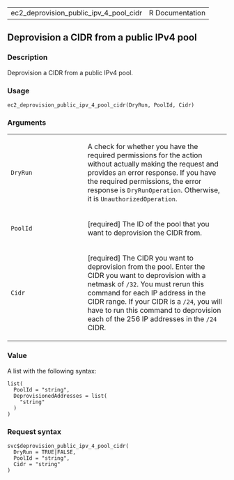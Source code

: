 <table style="width: 100%;">
<tbody>
<tr class="odd">
<td>ec2_deprovision_public_ipv_4_pool_cidr</td>
<td style="text-align: right;">R Documentation</td>
</tr>
</tbody>
</table>

## Deprovision a CIDR from a public IPv4 pool

### Description

Deprovision a CIDR from a public IPv4 pool.

### Usage

    ec2_deprovision_public_ipv_4_pool_cidr(DryRun, PoolId, Cidr)

### Arguments

<table>
<colgroup>
<col style="width: 35%" />
<col style="width: 65%" />
</colgroup>
<tbody>
<tr class="odd">
<td><code
id="ec2_deprovision_public_ipv_4_pool_cidr_:_DryRun">DryRun</code></td>
<td><p>A check for whether you have the required permissions for the
action without actually making the request and provides an error
response. If you have the required permissions, the error response is
<code>DryRunOperation</code>. Otherwise, it is
<code>UnauthorizedOperation</code>.</p></td>
</tr>
<tr class="even">
<td><code
id="ec2_deprovision_public_ipv_4_pool_cidr_:_PoolId">PoolId</code></td>
<td><p>[required] The ID of the pool that you want to deprovision the
CIDR from.</p></td>
</tr>
<tr class="odd">
<td><code
id="ec2_deprovision_public_ipv_4_pool_cidr_:_Cidr">Cidr</code></td>
<td><p>[required] The CIDR you want to deprovision from the pool. Enter
the CIDR you want to deprovision with a netmask of <code
style="white-space: pre;">⁠/32⁠</code>. You must rerun this command for
each IP address in the CIDR range. If your CIDR is a <code
style="white-space: pre;">⁠/24⁠</code>, you will have to run this command
to deprovision each of the 256 IP addresses in the <code
style="white-space: pre;">⁠/24⁠</code> CIDR.</p></td>
</tr>
</tbody>
</table>

### Value

A list with the following syntax:

    list(
      PoolId = "string",
      DeprovisionedAddresses = list(
        "string"
      )
    )

### Request syntax

    svc$deprovision_public_ipv_4_pool_cidr(
      DryRun = TRUE|FALSE,
      PoolId = "string",
      Cidr = "string"
    )
